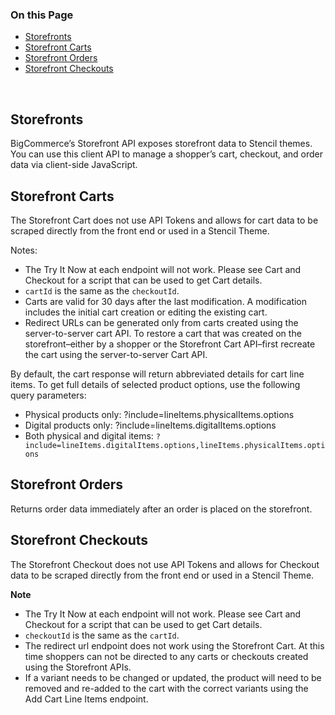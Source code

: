 <div class="otp" id="no-index">

### On this Page	
- [Storefronts](#storefronts)
- [Storefront Carts](#storefront-carts)
- [Storefront Orders](#storefront-orders)
- [Storefront Checkouts](#storefront-checkouts)
	
</div>
<br>

## Storefronts
BigCommerce’s Storefront API exposes storefront data to Stencil themes. You can use this client API to manage a shopper’s cart, checkout, and order data via client-side JavaScript.

## Storefront Carts
The Storefront Cart does not use API Tokens and allows for cart data to be scraped directly from the front end or used in a Stencil Theme.

Notes:

- The Try It Now at each endpoint will not work. Please see Cart and Checkout for a script that can be used to get Cart details.
- `cartId` is the same as the `checkoutId`.
- Carts are valid for 30 days after the last modification. A modification includes the initial cart creation or editing the existing cart.
- Redirect URLs can be generated only from carts created using the server-to-server cart API. To restore a cart that was created on the storefront–either by a shopper or the Storefront Cart API–first recreate the cart using the server-to-server Cart API.

By default, the cart response will return abbreviated details for cart line items. To get full details of selected product options, use the following query parameters:

- Physical products only: ?include=lineItems.physicalItems.options
- Digital products only: ?include=lineItems.digitalItems.options
- Both physical and digital items: `?include=lineItems.digitalItems.options,lineItems.physicalItems.options`

## Storefront Orders
Returns order data immediately after an order is placed on the storefront.


## Storefront Checkouts
The Storefront Checkout does not use API Tokens and allows for Checkout data to be scraped directly from the front end or used in a Stencil Theme.

**Note**

- The Try It Now at each endpoint will not work. Please see Cart and Checkout for a script that can be used to get Cart details.
- `checkoutId` is the same as the `cartId`.
- The redirect url endpoint does not work using the Storefront Cart. At this time shoppers can not be directed to any carts or checkouts created using the Storefront APIs. 
- If a variant needs to be changed or updated, the product will need to be removed and re-added to the cart with the correct variants using the Add Cart Line Items endpoint.
